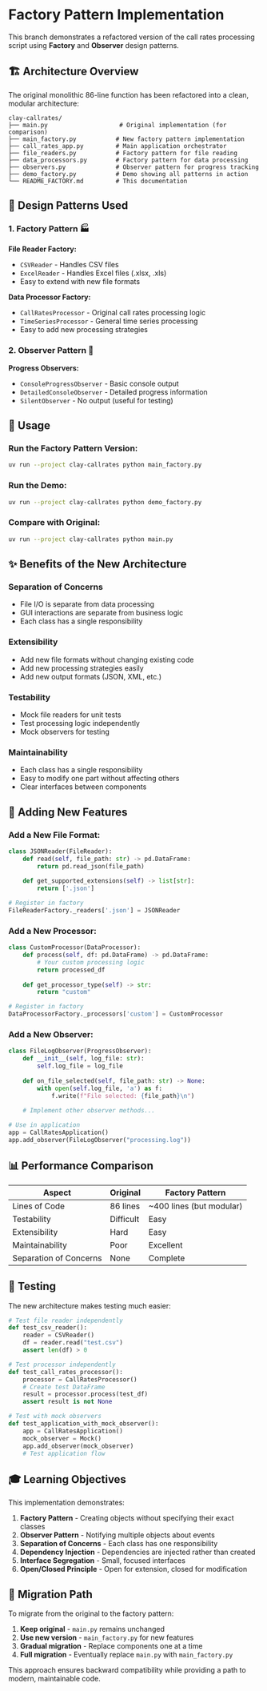 # Factory Pattern Implementation

This branch demonstrates a refactored version of the call rates processing script using **Factory** and **Observer** design patterns.

## 🏗️ Architecture Overview

The original monolithic 86-line function has been refactored into a clean, modular architecture:

```
clay-callrates/
├── main.py                    # Original implementation (for comparison)
├── main_factory.py           # New factory pattern implementation
├── call_rates_app.py         # Main application orchestrator
├── file_readers.py           # Factory pattern for file reading
├── data_processors.py        # Factory pattern for data processing
├── observers.py              # Observer pattern for progress tracking
├── demo_factory.py           # Demo showing all patterns in action
└── README_FACTORY.md         # This documentation
```

## 🎯 Design Patterns Used

### 1. Factory Pattern 🏭

**File Reader Factory:**
- `CSVReader` - Handles CSV files
- `ExcelReader` - Handles Excel files (.xlsx, .xls)
- Easy to extend with new file formats

**Data Processor Factory:**
- `CallRatesProcessor` - Original call rates processing logic
- `TimeSeriesProcessor` - General time series processing
- Easy to add new processing strategies

### 2. Observer Pattern 👀

**Progress Observers:**
- `ConsoleProgressObserver` - Basic console output
- `DetailedConsoleObserver` - Detailed progress information
- `SilentObserver` - No output (useful for testing)

## 🚀 Usage

### Run the Factory Pattern Version:
```bash
uv run --project clay-callrates python main_factory.py
```

### Run the Demo:
```bash
uv run --project clay-callrates python demo_factory.py
```

### Compare with Original:
```bash
uv run --project clay-callrates python main.py
```

## ✨ Benefits of the New Architecture

### **Separation of Concerns**
- File I/O is separate from data processing
- GUI interactions are separate from business logic
- Each class has a single responsibility

### **Extensibility**
- Add new file formats without changing existing code
- Add new processing strategies easily
- Add new output formats (JSON, XML, etc.)

### **Testability**
- Mock file readers for unit tests
- Test processing logic independently
- Mock observers for testing

### **Maintainability**
- Each class has a single responsibility
- Easy to modify one part without affecting others
- Clear interfaces between components

## 🔧 Adding New Features

### Add a New File Format:
```python
class JSONReader(FileReader):
    def read(self, file_path: str) -> pd.DataFrame:
        return pd.read_json(file_path)
    
    def get_supported_extensions(self) -> list[str]:
        return ['.json']

# Register in factory
FileReaderFactory._readers['.json'] = JSONReader
```

### Add a New Processor:
```python
class CustomProcessor(DataProcessor):
    def process(self, df: pd.DataFrame) -> pd.DataFrame:
        # Your custom processing logic
        return processed_df
    
    def get_processor_type(self) -> str:
        return "custom"

# Register in factory
DataProcessorFactory._processors['custom'] = CustomProcessor
```

### Add a New Observer:
```python
class FileLogObserver(ProgressObserver):
    def __init__(self, log_file: str):
        self.log_file = log_file
    
    def on_file_selected(self, file_path: str) -> None:
        with open(self.log_file, 'a') as f:
            f.write(f"File selected: {file_path}\n")
    
    # Implement other observer methods...

# Use in application
app = CallRatesApplication()
app.add_observer(FileLogObserver("processing.log"))
```

## 📊 Performance Comparison

| Aspect | Original | Factory Pattern |
|--------|----------|-----------------|
| Lines of Code | 86 lines | ~400 lines (but modular) |
| Testability | Difficult | Easy |
| Extensibility | Hard | Easy |
| Maintainability | Poor | Excellent |
| Separation of Concerns | None | Complete |

## 🧪 Testing

The new architecture makes testing much easier:

```python
# Test file reader independently
def test_csv_reader():
    reader = CSVReader()
    df = reader.read("test.csv")
    assert len(df) > 0

# Test processor independently
def test_call_rates_processor():
    processor = CallRatesProcessor()
    # Create test DataFrame
    result = processor.process(test_df)
    assert result is not None

# Test with mock observers
def test_application_with_mock_observer():
    app = CallRatesApplication()
    mock_observer = Mock()
    app.add_observer(mock_observer)
    # Test application flow
```

## 🎓 Learning Objectives

This implementation demonstrates:

1. **Factory Pattern** - Creating objects without specifying their exact classes
2. **Observer Pattern** - Notifying multiple objects about events
3. **Separation of Concerns** - Each class has one responsibility
4. **Dependency Injection** - Dependencies are injected rather than created
5. **Interface Segregation** - Small, focused interfaces
6. **Open/Closed Principle** - Open for extension, closed for modification

## 🔄 Migration Path

To migrate from the original to the factory pattern:

1. **Keep original** - `main.py` remains unchanged
2. **Use new version** - `main_factory.py` for new features
3. **Gradual migration** - Replace components one at a time
4. **Full migration** - Eventually replace `main.py` with `main_factory.py`

This approach ensures backward compatibility while providing a path to modern, maintainable code.

